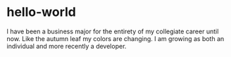 # hello-world

I have been a business major for the entirety of my collegiate career until now. Like the autumn leaf my colors are changing. I am growing as both an individual and more recently a developer. 
